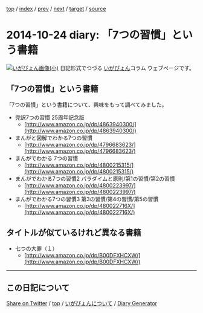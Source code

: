 [top](../index.html) 
 / [index](index.html) 
 / [prev](https://igapyon.github.io/diary/2014/ig141022.html) 
 / [next](https://igapyon.github.io/diary/2014/ig141027.html) 
 / [target](https://igapyon.github.io/diary/2014/ig141024.html) 
 / [source](https://github.com/igapyon/diary/blob/gh-pages/2014/ig141024.html.src.md) 

2014-10-24 diary: 「7つの習慣」という書籍
=====================================================================================================
[![いがぴょん画像(小)](https://igapyon.github.io/diary/images/iga200306s.jpg "いがぴょん")](https://igapyon.github.io/diary/memo/memoigapyon.html) 日記形式でつづる [いがぴょん](https://igapyon.github.io/diary/memo/memoigapyon.html)コラム ウェブページです。

## 「7つの習慣」という書籍

「7つの習慣」という書籍について、興味をもって調べてみました。

* 完訳7つの習慣 25周年記念版
  * [http://www.amazon.co.jp/dp/4863940300/](http://www.amazon.co.jp/dp/4863940300/)
* まんがと図解でわかる7つの習慣
  * [http://www.amazon.co.jp/dp/4796683623/](http://www.amazon.co.jp/dp/4796683623/)
* まんがでわかる 7つの習慣
  * [http://www.amazon.co.jp/dp/4800215315/](http://www.amazon.co.jp/dp/4800215315/)
* まんがでわかる7つの習慣2 パラダイムと原則/第1の習慣/第2の習慣
  * [http://www.amazon.co.jp/dp/4800223997/](http://www.amazon.co.jp/dp/4800223997/)
* まんがでわかる7つの習慣3 第3の習慣/第4の習慣/第5の習慣
  * [http://www.amazon.co.jp/dp/480022716X/](http://www.amazon.co.jp/dp/480022716X/)



## タイトルが似ているけれど異なる書籍


* 七つの大罪（１）
  * [http://www.amazon.co.jp/dp/B00DFXHCXW/](http://www.amazon.co.jp/dp/B00DFXHCXW/)





----------------------------------------------------------------------------------------------------

## この日記について

[Share on Twitter](https://twitter.com/intent/tweet?hashtags=igapyon%2Cdiary%2C%E3%81%84%E3%81%8C%E3%81%B4%E3%82%87%E3%82%93&text=%E3%80%8C7%E3%81%A4%E3%81%AE%E7%BF%92%E6%85%A3%E3%80%8D%E3%81%A8%E3%81%84%E3%81%86%E6%9B%B8%E7%B1%8D&url=https%3A%2F%2Figapyon.github.io%2Fdiary%2F2014%2Fig141024.html) / [top](../index.html) / [いがぴょんについて](https://igapyon.github.io/diary/memo/memoigapyon.html) / [Diary Generator](https://github.com/igapyon/igapyonv3)
